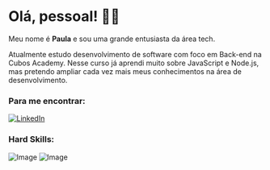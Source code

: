 # Olá, pessoal! 👋:slightly_smiling_face:


Meu nome é **Paula** e sou uma grande entusiasta da área tech. 

Atualmente estudo desenvolvimento de software com foco em Back-end na Cubos Academy. Nesse curso já aprendi muito sobre JavaScript e Node.js, mas pretendo ampliar cada vez mais meus conhecimentos na área de desenvolvimento.

### Para me encontrar: 

[![LinkedIn](https://img.shields.io/badge/LinkedIn-0077B5?style=for-the-badge&logo=linkedin&logoColor=white)](www.linkedin.com/in/pauladeandradesantos)

### Hard Skills:

![Image](https://img.shields.io/badge/JavaScript-323330?style=for-the-badge&logo=javascript&logoColor=F7DF1E)
![Image](https://img.shields.io/badge/Node%20js-339933?style=for-the-badge&logo=nodedotjs&logoColor=white)
